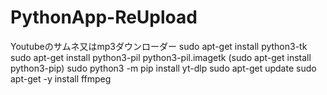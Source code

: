 # PythonApp-ReUpload
Youtubeのサムネ又はmp3ダウンローダー
sudo apt-get install python3-tk
sudo apt-get install python3-pil python3-pil.imagetk
(sudo apt-get install python3-pip)
sudo python3 -m pip install yt-dlp
sudo apt-get update
sudo apt-get -y install ffmpeg


